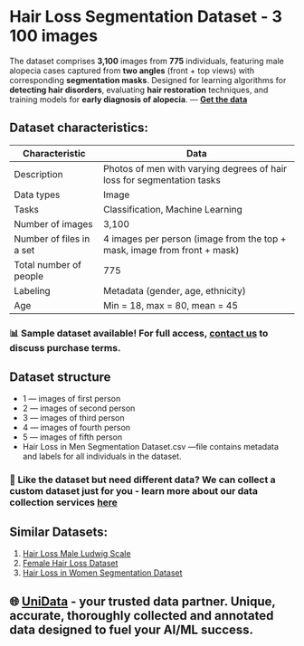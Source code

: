# Hair Loss Segmentation Dataset - 3 100 images

The dataset comprises **3,100** images from **775** individuals, featuring male alopecia cases captured from **two angles** (front + top views) with corresponding **segmentation masks**. Designed for learning algorithms for **detecting hair disorders**, evaluating **hair restoration** techniques, and training models for **early diagnosis of alopecia**.  — **[Get the data](https://unidata.pro/datasets/hair-loss-in-men-segmentation-dataset/?utm_source=github-med&utm_medium=referral&utm_campaign=men-hair-loss-dataset)**

## Dataset characteristics:
| Characteristic          | Data                                                                 |
|-------------------------|----------------------------------------------------------------------|
| Description             | Photos of men with varying degrees of hair loss for segmentation tasks |
| Data types              | Image                                                                |
| Tasks                   | Classification, Machine Learning                                    |
| Number of images        | 3,100                                                               |
| Number of files in a set| 4 images per person (image from the top + mask, image from front + mask) |
| Total number of people  | 775                                                                  |
| Labeling                | Metadata (gender, age, ethnicity)                                   |
| Age                     | Min = 18, max = 80, mean = 45                                       |

### 📊 Sample dataset available! For full access, [contact us](https://unidata.pro/datasets/hair-loss-in-men-segmentation-dataset/?utm_source=github-med&utm_medium=referral&utm_campaign=men-hair-loss-dataset) to discuss purchase terms.

## Dataset structure
- 1  —  images of first person
- 2  —  images of second person
- 3  — images of third person
- 4  — images of fourth person
- 5  — images of fifth person
- Hair Loss in Men Segmentation Dataset.csv  —file contains metadata and labels for all individuals in the dataset.

### 🧩 Like the dataset but need different data? We can collect a custom dataset just for you - learn more about our data collection services [here](https://unidata.pro/datasets/hair-loss-in-men-segmentation-dataset/?utm_source=github-med&utm_medium=referral&utm_campaign=men-hair-loss-dataset)

## Similar Datasets:
1. [Hair Loss Male Ludwig Scale](https://unidata.pro/datasets/male-hair-loss-dataset/?utm_source=github-med&utm_medium=referral&utm_campaign=men-hair-loss-dataset)
2. [Female Hair Loss Dataset](https://unidata.pro/datasets/hair-loss-female-ludwig-scale/?utm_source=github-med&utm_medium=referral&utm_campaign=men-hair-loss-dataset)
3. [Hair Loss in Women Segmentation Dataset](https://unidata.pro/datasets/hair-loss-in-women-segmentation-dataset/?utm_source=github-med&utm_medium=referral&utm_campaign=men-hair-loss-dataset)

## 🌐 [UniData](https://unidata.pro/datasets/hair-loss-in-men-segmentation-dataset/?utm_source=github-med&utm_medium=referral&utm_campaign=men-hair-loss-dataset) - your trusted data partner. Unique, accurate, thoroughly collected and annotated data designed to fuel your AI/ML success.
